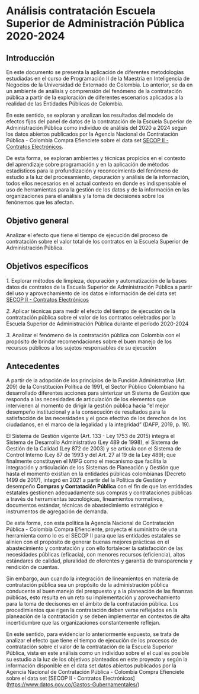 # **Análisis contratación Escuela Superior de Administración Pública 2020-2024**

## Introducción

En este documento se presenta la aplicación de diferentes metodologías estudiadas en el curso de Programación II de la Maestría en Inteligencia de Negocios de la Universidad de Externado de Colombia. Lo anterior, se da en un ambiente de análisis y comprensión del fenómeno de la contratación pública a partir de la exploración de  diferentes escenarios aplicados a la realidad de las Entidades Públicas de Colombia. 

En este sentido, se exploran y analizan los resultados del modelo de efectos fijos del panel de datos de la contratación de la Escuela Superior de Administración Pública como individuo de análisis del 2020 a 2024 según los datos abiertos publicados por la Agencia Nacional de Contratación Pública - Colombia Compra Efienciete sobre el data set [SECOP II - Contratos Electrónicos](https://www.datos.gov.co/Gastos-Gubernamentales/SECOP-II-Contratos-Electr-nicos/jbjy-vk9h/about_data).

 De esta forma, se exploran ambientes y técnicas propicios en el contexto del aprendizaje sobre programación y en la aplicación de métodos estadísticos para la profundización y reconocimiento del fenómeno de estudio a la luz del procesamiento, depuración y análisis de la información, todos ellos necesarios en el actual contexto en donde es indispensable el uso de herramientas para la gestión de los datos y de la información en las organizaciones para el análisis y la toma de decisiones sobre los fenónemos que les afectan.

 ## Objetivo general

 Analizar el efecto que tiene el tiempo de ejecución del proceso de contratación sobre el valor total de los contratos en la Escuela Superior de Administración Pública.

 ## Objetivos específicos

 *$1.$* Explorar métodos de limpieza, depuración y automatización de la bases datos de contratos de la Escuela Superior de Administración Pública a partir del uso y aprovechamiento de los datos e información de del data set [SECOP II - Contratos Electrónicos](https://www.datos.gov.co/Gastos-Gubernamentales/SECOP-II-Contratos-Electr-nicos/jbjy-vk9h/about_data)

*$2.$* Aplicar técnicas para medir el efecto del tiempo de ejecución de la contratación pública sobre el valor de los contratos celebrados por la Escuela Superior de Administración Pública durante el período 2020-2024

*$3.$* Analizar el fenómeno de la contratación pública con Colombia con el propósito de brindar recomendaciones sobre el buen manejo de los recursos públicos a los sujetos responsables de su ejecución

## Antecedentes

A partir de la adopción de los principios de la Función Administrativa (Art. 209) de la Constitución Política de 1991, el Sector Público Colombiano ha desarrollado diferentes acciones para sinterizar un Sistema de Gestión que responda a las necesidades de articulación de los elementos que intervienen al momento de dirigir la gestión pública  hacia “el mejor desempeño institucional y a la consecución de resultados para la satisfacción de las necesidades y el goce efectivo de los derechos de los ciudadanos, en el marco de la legalidad y la integridad” (DAFP, 2019, p. 19).
<!--  -->
El Sistema de Gestión vigente (Art. 133 - Ley 1753 de 2015) integra el Sistema de Desarrollo Administrativo (Ley 489 de 1998), el Sistema de Gestión de la Calidad (Ley 872 de 2003) y se articula con el Sistema de Control Interno (Ley 87 de 1993 y del Art. 27 al 19 de la Ley 489); que finalmente constituyen el MIPG como el mecanismo que facilita la integración y articulación de los Sistemas de Planeación y Gestión que hasta el momento existían en la entidades públicas colombianas (Decreto 1499 de 2017), integró en 2021 a partir del la Política de Gestión y desempeño **Compras y Contatación Pública** con el fin de que las entidades estatales gestionen adecuadamente sus compras y contrataciones públicas a través de herramientas tecnológicas, lineamientos normativos, documentos estándar, técnicas de abastecimiento estratégico e instrumentos de agregación de demanda. 

De esta forma, con esta política la Agencia Nacional de Contratación Pública - Colombia Compra Efienciente, proyecta el suministro de una herramienta como lo es el SECOP II para que las entidades estatales  se alinien con el propósito de generar buenas mejores prácticas en el abastecimiento y contratación y con ello fortalecer la satisfacción de las necesidades públicas (eficacia), con menores recursos (eficiencia), altos estándares de calidad, pluralidad de oferentes y garantía de transparencia y rendición de cuentas.

Sin embargo, aun cuando la integración de lineamientos en materia de contratación pública sea un propósito de la administración pública conducente al buen manejo del prespuesto y a la planeación de las finanzas públicas, esto resulta en un reto su implementación y aprovechamiento para la toma de decisones en el ámbito de la contratación pública. Los procedimientos que rigen la contratación deben verse reflejados en la planeación de la contratación y se deben implementar en contextos de alta incertidumbre que las organizaciones constantemente reflejan.

En este sentido, para evidenciar lo anteriormente expuesto, se trata de analizar el efecto que tiene el tiempo de ejecución de los procesos de contratación sobre el valor de la contratación de la Escuela Superior Pública, vista en este análisis como un individuo sobre el el cual es posible su estudio a la luz de los objetivos planteados en este proyecto y según la información disponible en el data set datos abiertos publicados por la Agencia Nacional de Contratación Pública - Colombia Compra Efienciete sobre el data set [SECOP II - Contratos Electrónicos] (https://www.datos.gov.co/Gastos-Gubernamentales/)
